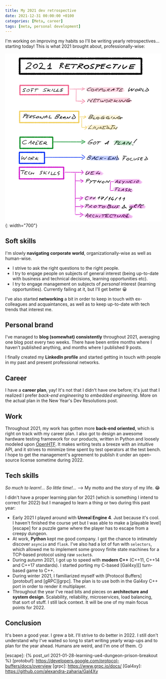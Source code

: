 ```yaml
---
title: My 2021 dev retrospective
date: 2021-12-31 00:00:00 +0100
categories: [Meta, career]
tags: [meta, personal development]
---
```


I'm working on improving my habits so I'll be writing yearly retrospectives... starting today! This is what 2021 brought about, professionally-wise:

![2021 dev retrospective](/assets/img/posts/2021_retrospective.png){: width="700"}

## Soft skills

I'm slowly **navigating corporate world**, organizationally-wise as well as human-wise.
* I strive to ask the right questions to the right people.
* I try to engage people on subjects of general interest (being up-to-date with business and technical decisions, learning opportunities etc).
* I try to engage management on subjects of *personal* interest (learning opportunities). Currently failing at it, but I'll get better :grinning:

I've also started **networking** a bit in order to keep in touch with ex-colleagues and acquaintances, as well as to keep up-to-date with tech trends that interest me.

## Personal brand

I've managed to **blog (somewhat) consistently** throughout 2021, averaging one blog post every two weeks. There have been entire months where I haven't published anything, and months where I published 9 posts.

I finally created my **LinkedIn profile** and started getting in touch with people in my past and present professional networks.

## Career

I have a **career plan**, yay! It's not that I didn't have one before; it's just that I realized I prefer *back-end engineering* to *embedded engineering*. More on the actual plan in the New Year's Dev Resolutions post.

## Work

Throughout 2021, my work has gotten more **back-end oriented**, which is right on track with my career plan. I also got to design an awesome hardware testing framework for our products, written in Python and loosely modeled upon [OpenHTF][]. It makes writing tests a breeze with an intuitive API, and it strives to minimize time spent by test operators at the test bench. I hope to get the management's agreement to publish it under an open-source license sometime during 2022.

## Tech skills

*So much to learn!... So little time!...* --> My motto and the story of my life. :joy:

I didn't have a proper learning plan for 2021 (which is something I intend to correct for 2022) but I managed to learn a thing or two during this past year:
* Early 2021 I played around with **Unreal Engine 4**. Just because it's cool. I haven't finished the course yet but I was able to make a [playable level][escape] for a puzzle game where the player has to escape from a creepy dungeon.
* At work, **Python** kept me good company. I got the chance to intimately discover `asyncio` and `flask`. I've also had a lot of fun with `selectors`, which allowed me to implement some groovy finite state machines for a TCP-based protocol using raw `socket`s.
* During autumn 2021, I got up to speed with **modern C++** (C++11, C++14 and C++17 standards). I started porting my C-based [Gal4xy][] turn-based game to C++.
* During winter 2021, I familiarized myself with [Protocol Buffers][protobuf] and [gRPC][grpc]. The plan is to use both in the Gal4xy C++ port in order to render it multiplayer.
* Throughout the year I've read bits and pieces on **architecture and system design**. Scalability, reliability, microservices, load balancing, that sort of stuff. I still lack context. It will be one of my main focus points for 2022.

## Conclusion

It's been a good year. I grew a bit. I'll strive to do better in 2022. I still don't understand why I've waited so long to start writing yearly wrap-ups and to plan for the year ahead. Humans are weird, and I'm one of them. :smirk:

<!-- links -->
[OpenHTF]: https://github.com/google/openhtf
[escape]: {% post_url 2021-01-28-learning-ue4-dungeon-prison-breakout %}
[protobuf]: https://developers.google.com/protocol-buffers/docs/overview
[grpc]: https://www.grpc.io/docs/
[Gal4xy]: https://github.com/alexandra-zaharia/Gal4Xy